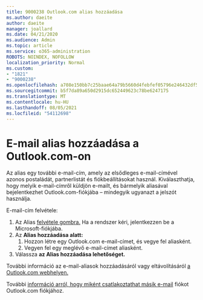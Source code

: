 ```yaml
---
title: 9000238 Outlook.com alias hozzáadása
ms.author: daeite
author: daeite
manager: joallard
ms.date: 04/21/2020
ms.audience: Admin
ms.topic: article
ms.service: o365-administration
ROBOTS: NOINDEX, NOFOLLOW
localization_priority: Normal
ms.custom:
- "1821"
- "9000238"
ms.openlocfilehash: a708e150bb7c25baae64a79b5660d4febfef05796e246432df57e0ce5cfaa2bd
ms.sourcegitcommit: b5f7da89a650d2915dc652449623c78be6247175
ms.translationtype: MT
ms.contentlocale: hu-HU
ms.lasthandoff: 08/05/2021
ms.locfileid: "54112698"
---
```

# <a name="add-an-email-alias-in-outlookcom"></a>E-mail alias hozzáadása a Outlook.com-on

Az alias egy további e-mail-cím, amely az elsődleges e-mail-címével azonos postaládát, partnerlistát és fiókbeállításokat használ. Kiválaszthatja, hogy melyik e-mail-címről küldjön e-mailt, és bármelyik aliasával bejelentkezhet Outlook.com-fiókjába – mindegyik ugyanazt a jelszót használja.

E-mail-cím felvétele:

1. Az Alias [felvétele gombra.](https://go.microsoft.com/fwlink/p/?linkid=864833) Ha a rendszer kéri, jelentkezzen be a Microsoft-fiókjába.
2. Az **Alias hozzáadása alatt:**
    1. Hozzon létre egy Outlook.com e-mail-címet, és vegye fel aliasként.
    2. Vegyen fel egy meglévő e-mail-címet aliasként.
3. Válassza **az Alias hozzáadása lehetőséget.**

További információ az e-mail-aliasok hozzáadásáról vagy eltávolításáról [a Outlook.com webhelyen.](https://support.office.com/article/459b1989-356d-40fa-a689-8f285b13f1f2?wt.mc_id=Office_Outlook_com_Alchemy)  

További [információ arról, hogy miként csatlakoztathat másik e-mail](https://support.office.com/article/c5224df4-5885-4e79-91ba-523aa743f0ba?wt.mc_id=Office_Outlook_com_Alchemy) fiókot Outlook.com fiókjához.